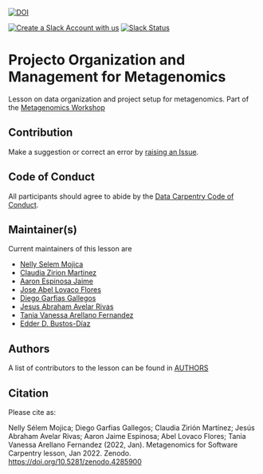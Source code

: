 [![DOI](https://zenodo.org/badge/DOI/10.5281/zenodo.4285900.svg)](https://doi.org/10.5281/zenodo.4285900)

[![Create a Slack Account with us](https://img.shields.io/badge/Create_Slack_Account-The_Carpentries-071159.svg)](https://swc-slack-invite.herokuapp.com/) 
[![Slack Status](https://img.shields.io/badge/Slack_Channel-dc--genomics-E01563.svg)](https://swcarpentry.slack.com/messages/C9N1K7DCY)

# Projecto Organization and Management for Metagenomics
Lesson on data organization and project setup for metagenomics. Part of the [Metagenomics Workshop](https://carpentries-incubator.github.io/metagenomics-workshop/)

## Contribution

Make a suggestion or correct an error by [raising an Issue](https://github.com/carpentries-incubator/organization-metagenomics/issues).

## Code of Conduct

All participants should agree to abide by the [Data Carpentry Code of Conduct](http://www.datacarpentry.org/code-of-conduct/).
## Maintainer(s)
 
Current maintainers of this lesson are
 
* [Nelly Selem Mojica](https://github.com/nselem)
* [Claudia Zirion Martinez](https://github.com/Czirion)
* [Aaron Espinosa Jaime](https://github.com/aaronejaime)
* [Jose Abel Lovaco Flores](https://github.com/fabel134)
* [Diego Garfias Gallegos](https://github.com/Bedxxe)
* [Jesus Abraham Avelar Rivas](https://github.com/AbrahamAvelar)
* [Tania Vanessa Arellano Fernandez](https://github.com/Vanessaarfer)
* [Edder D. Bustos-Díaz](https://github.com/EdderDaniel)

## Authors

A list of contributors to the lesson can be found in [AUTHORS](AUTHORS)

## Citation

Please cite as:

Nelly Sélem Mojica; Diego Garfias Gallegos; Claudia Zirión Martínez; Jesús Abraham Avelar Rivas; Aaron Jaime Espinosa; Abel Lovaco Flores; Tania Vanessa Arellano Fernandez (2022, Jan). Metagenomics for Software Carpentry lesson, Jan 2022. Zenodo. https://doi.org/10.5281/zenodo.4285900
